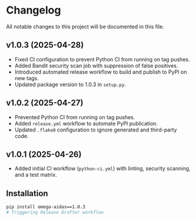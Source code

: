 # Changelog

All notable changes to this project will be documented in this file.

## v1.0.3 (2025-04-28)
- Fixed CI configuration to prevent Python CI from running on tag pushes.
- Added Bandit security scan job with suppression of false positives.
- Introduced automated release workflow to build and publish to PyPI on new tags.
- Updated package version to 1.0.3 in `setup.py`.

## v1.0.2 (2025-04-27)
- Prevented Python CI from running on tag pushes.
- Added `release.yml` workflow to automate PyPI publication.
- Updated `.flake8` configuration to ignore generated and third-party code.

## v1.0.1 (2025-04-26)
- Added initial CI workflow (`python-ci.yml`) with linting, security scanning, and a test matrix.

## Installation

```bash
pip install omega-aidas==1.0.3
# Triggering Release Drafter workflow